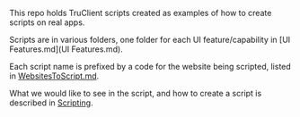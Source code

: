 This repo holds TruClient scripts created as examples of how to create scripts on real apps.

Scripts are in various folders, one folder for each UI feature/capability in [UI Features.md](UI Features.md).

Each script name is prefixed by a code for the website being scripted, listed in [WebsitesToScript.md](WebsitesToScript.md). 

What we would like to see in the script, and how to create a script is described in [Scripting](Scripting.md).


